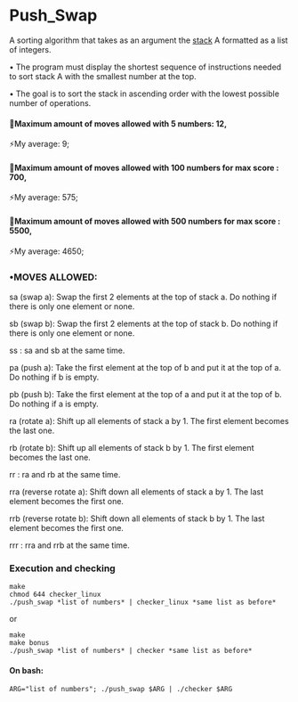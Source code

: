 # Push_Swap
A sorting algorithm that takes as an argument the [stack](https://en.wikipedia.org/wiki/Stack_(abstract_data_type))  A formatted as a list of integers.

• The program must display the shortest sequence of instructions needed to sort stack
  A with the smallest number at the top.

• The goal is to sort the stack in ascending order with the lowest possible number of operations.


#### 🧠Maximum amount of moves allowed with 5 numbers: 12,
⚡My average: 9;

#### 🧠Maximum amount of moves allowed with 100 numbers for max score : 700,
⚡My average: 575;

#### 🧠Maximum amount of moves allowed with 500 numbers for max score : 5500,
⚡My average: 4650;



### •MOVES ALLOWED:
sa (swap a): Swap the first 2 elements at the top of stack a.
    Do nothing if there is only one element or none.


sb (swap b): Swap the first 2 elements at the top of stack b.
    Do nothing if there is only one element or none.


ss : sa and sb at the same time.


pa (push a): Take the first element at the top of b and put it at the top of a.
    Do nothing if b is empty.


pb (push b): Take the first element at the top of a and put it at the top of b.
    Do nothing if a is empty.


ra (rotate a): Shift up all elements of stack a by 1.
    The first element becomes the last one.


rb (rotate b): Shift up all elements of stack b by 1.
    The first element becomes the last one.


rr : ra and rb at the same time.


rra (reverse rotate a): Shift down all elements of stack a by 1.
     The last element becomes the first one.


rrb (reverse rotate b): Shift down all elements of stack b by 1.
     The last element becomes the first one.


rrr : rra and rrb at the same time.

### Execution and checking
~~~
make
chmod 644 checker_linux
./push_swap *list of numbers* | checker_linux *same list as before*
~~~
or
~~~
make
make bonus
./push_swap *list of numbers* | checker *same list as before*
~~~
#### On bash:
~~~
ARG="list of numbers"; ./push_swap $ARG | ./checker $ARG
~~~
